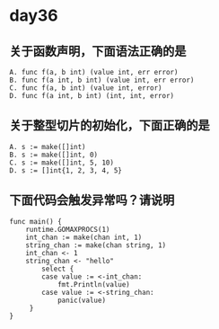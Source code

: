 # day36

## 关于函数声明，下面语法正确的是

```text
A. func f(a, b int) (value int, err error)
B. func f(a int, b int) (value int, err error)
C. func f(a, b int) (value int, error)
D. func f(a int, b int) (int, int, error)
```

## 关于整型切片的初始化，下面正确的是

```text
A. s := make([]int)
B. s := make([]int, 0)
C. s := make([]int, 5, 10)
D. s := []int{1, 2, 3, 4, 5}
```

## 下面代码会触发异常吗？请说明

```golang
func main() {
    runtime.GOMAXPROCS(1)
    int_chan := make(chan int, 1)
    string_chan := make(chan string, 1)
    int_chan <- 1
    string_chan <- "hello"
        select {
        case value := <-int_chan:
            fmt.Println(value)
        case value := <-string_chan:
            panic(value)
     }
}
```
